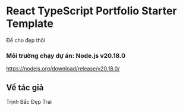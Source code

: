 # React TypeScript Portfolio Starter Template
Để cho đẹp thôi

### Môi trường chạy dự án: Node.js v20.18.0
https://nodejs.org/download/release/v20.18.0/

## Về tác giả
Trịnh Bắc Đẹp Trai
